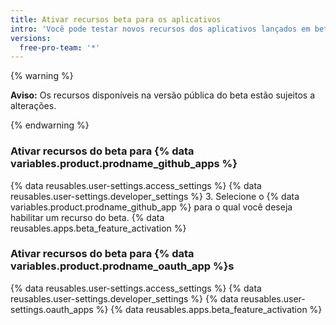 ```yaml
---
title: Ativar recursos beta para os aplicativos
intro: 'Você pode testar novos recursos dos aplicativos lançados em beta público para seus {% data variables.product.prodname_github_apps %} e {% data variables.product.prodname_oauth_app %}s.'
versions:
  free-pro-team: '*'
---
```


{% warning %}

**Aviso:** Os recursos disponíveis na versão pública do beta estão sujeitos a alterações.

{% endwarning %}

### Ativar recursos do beta para {% data variables.product.prodname_github_apps %}

{% data reusables.user-settings.access_settings %}
{% data reusables.user-settings.developer_settings %}
3. Selecione o {% data variables.product.prodname_github_app %} para o qual você deseja habilitar um recurso do beta.
{% data reusables.apps.beta_feature_activation %}

### Ativar recursos do beta para {% data variables.product.prodname_oauth_app %}s

{% data reusables.user-settings.access_settings %}
{% data reusables.user-settings.developer_settings %}
{% data reusables.user-settings.oauth_apps %}
{% data reusables.apps.beta_feature_activation %}
